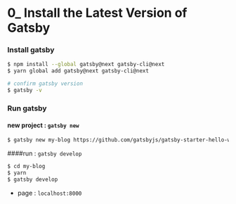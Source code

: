# 0_ Install the Latest Version of Gatsby



### Install gatsby

```bash
$ npm install --global gatsby@next gatsby-cli@next
$ yarn global add gatsby@next gatsby-cli@next

# confirm gatsby version
$ gatsby -v
```



### Run gatsby

#### new project : `gatsby new`

```bash
$ gatsby new my-blog https://github.com/gatsbyjs/gatsby-starter-hello-world
```



####run  : `gatsby develop`

```bash
$ cd my-blog
$ yarn
$ gatsby develop
```

- page : `localhost:8000`